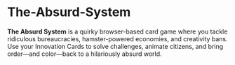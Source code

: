 # The-Absurd-System
**The Absurd System** is a quirky browser-based card game where you tackle ridiculous bureaucracies, hamster-powered economies, and creativity bans. Use your Innovation Cards to solve challenges, animate citizens, and bring order—and color—back to a hilariously absurd world.
